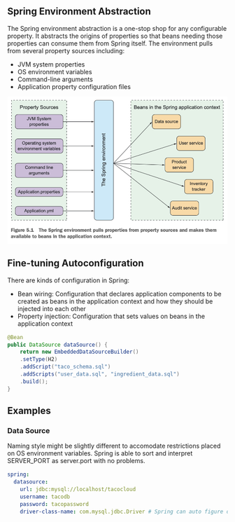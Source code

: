## Spring Environment Abstraction

The Spring environment abstraction is a one-stop shop for any configurable property. It abstracts the origins of properties so that beans needing those properties can consume them from Spring itself. The environment pulls from several property sources including:

- JVM system properties
- OS environment variables
- Command-line arguments
- Application property configuration files

<img src="./assets/spring-environment.png">

## Fine-tuning Autoconfiguration

There are kinds of configuration in Spring:

- Bean wiring: Configuration that declares application components to be created as beans in the application context and how they should be injected into each other
- Property injection: Configuration that sets values on beans in the application context

```java
@Bean
public DataSource dataSource() {
    return new EmbeddedDataSourceBuilder()
    .setType(H2)
    .addScript("taco_schema.sql")
    .addScripts("user_data.sql", "ingredient_data.sql")
    .build();
}
```

## Examples

### Data Source

Naming style might be slightly different to accomodate restrictions placed on OS environment variables. Spring is able to sort and interpret SERVER_PORT as server.port with no problems.

```yaml
spring:
  datasource:
    url: jdbc:mysql://localhost/tacocloud
    username: tacodb
    password: tacopassword
    driver-class-name: com.mysql.jdbc.Driver # Spring can auto figure out
```
